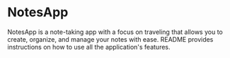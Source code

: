 # NotesApp
NotesApp is a note-taking app with a focus on traveling that allows you to create, organize, and manage your notes with ease. README provides instructions on how to use all the application's features.
